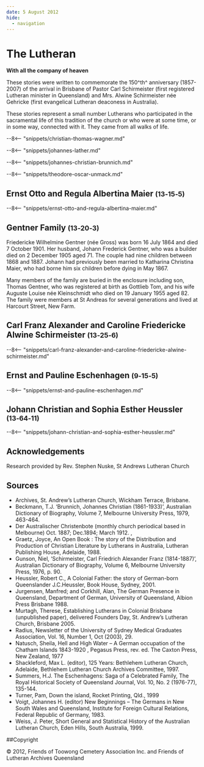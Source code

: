 ```yaml
---
date: 5 August 2012
hide:
  - navigation
---
```


# The Lutheran  

**With all the company of heaven**

These stories were written to commemorate the 150^th^ anniversary (1857-2007) of the arrival in Brisbane of Pastor Carl Schirmeister (first registered Lutheran minister in Queensland) and Mrs. Alwine Schirmeister née Gehricke (first evangelical Lutheran deaconess in Australia). 

These stories represent a small number Lutherans who participated in the sacramental life of this tradition of the church or who were at some time, or in some way, connected with it. They came from all walks of life.

--8<-- "snippets/christian-thomas-wagner.md"

--8<-- "snippets/johannes-lather.md"

--8<-- "snippets/johannes-christian-brunnich.md"

--8<-- "snippets/theodore-oscar-unmack.md"

## Ernst Otto and Regula Albertina Maier <small>(13‑15‑5)</small>

--8<-- "snippets/ernst-otto-and-regula-albertina-maier.md"

## Gentner Family <small>(13‑20‑3)</small>

Friedericke Wilhelmine Gentner (née Gross) was born 16 July 1864 and died 7 October 1901. Her husband, Johann Frederick Gentner, who was a builder died on 2 December 1905 aged 71. The couple had nine children between 1868 and 1887. Johann had previously been married to Katharina Christina Maier, who had borne him six children before dying in May 1867. 

Many members of the family are buried in the enclosure including son, Thomas Gentner, who was registered at birth as Gottlieb Tom, and his wife Auguste Louise née Kleinschmidt who died on 19 January 1955 aged 82. The family were members at St Andreas for several generations and lived at Harcourt Street, New Farm.

## Carl Franz Alexander and Caroline Friedericke Alwine Schirmeister <small>(13‑25‑6)</small>

--8<-- "snippets/carl-franz-alexander-and-caroline-friedericke-alwine-schirmeister.md"

## Ernst and Pauline Eschenhagen <small>(9‑15‑5)</small>

--8<-- "snippets/ernst-and-pauline-eschenhagen.md"

## Johann Christian and Sophia Esther Heussler <small>(13‑64‑11)</small>

--8<-- "snippets/johann-christian-and-sophia-esther-heussler.md"


## Acknowledgements 

Research provided by Rev. Stephen Nuske, St Andrews Lutheran Church 

## Sources

- Archives, St. Andrew’s Lutheran Church, Wickham Terrace, Brisbane.
- Beckmann, T.J. ‘Brunnich, Johannes Christian (1861-1933)’, Australian Dictionary of Biography, Volume 7, Melbourne University Press, 1979, 463-464.
- Der Australischer Christenbote (monthly church periodical based in Melbourne) Oct. 1887; Dec.1894; March 1912. ,
- Graetz, Joyce, An Open Book : The story of the Distribution and Production of Christian Literature by Lutherans in Australia, Lutheran Publishing House, Adelaide, 1988.
- Gunson, Niel, ‘Schirmeister, Carl Friedrich Alexander Franz (1814-1887)’, Australian Dictionary of Biography, Volume 6, Melbourne University Press, 1976, p. 90.
- Heussler, Robert C., A Colonial Father: the story of German-born Queenslander J.C.Heussler, Book House, Sydney, 2001.
- Jurgensen, Manfred; and Corkhill, Alan, The German Presence in Queensland, Department of German, University of Queensland, Albion Press Brisbane 1988.
- Murtagh, Therese, Establishing Lutherans in Colonial Brisbane (unpublished paper), delivered Founders Day, St. Andrew’s Lutheran Church, Brisbane 2005.
- Radius, Newsletter of the University of Sydney Medical Graduates Association, Vol. 16, Number 1, Oct (2003), 29.
- Natusch, Sheila, Hell and High Water – A German occupation of the Chatham Islands 1843-1920 , Pegasus Press, rev. ed. The Caxton Press, New Zealand, 1977
- Shackleford, Max L. (editor), 125 Years: Bethlehem Lutheran Church, Adelaide, Bethlehem Lutheran Church Archives Committee, 1997.
- Summers, H.J. The Eschenhagens: Saga of a Celebrated Family, The Royal Historical Society of Queensland Journal, Vol. 10, No. 2 (1976-77), 135-144.
- Turner, Pam, Down the island, Rocket Printing, Qld., 1999
- Voigt, Johannes H. (editor) New Beginnings – The Germans in New South Wales and Queensland, Institute for Foreign Cultural Relations, Federal Republic of Germany, 1983. 
- Weiss, J. Peter, Short General and Statistical History of the Australian Lutheran Church, Eden Hills, South Australia, 1999.

##Copyright

© 2012, Friends of Toowong Cemetery Association Inc. and Friends of Lutheran Archives Queensland

<!--
<div class="noprint" markdown="1">
## Brochure

**[Download this walk](../assets/guides/lutheran-trail.pdf)** - designed to be printed and folded in half to make an A5 brochure.

</div>
-->

